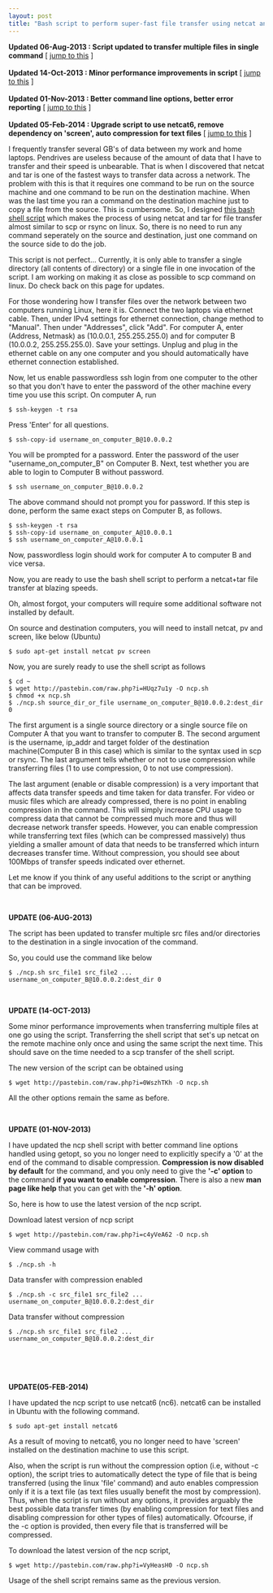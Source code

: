 ```yaml
---
layout: post
title: "Bash script to perform super-fast file transfer using netcat and tar"
---
```


__Updated 06-Aug-2013 : Script updated to transfer multiple files in single command__ [ [jump to this](#UPDATE06AUG2013) ]
<br /><br />
__Updated 14-Oct-2013 : Minor performance improvements in script__ [ [jump to this](#UPDATE14OCT2013) ]
<br /><br />
__Updated 01-Nov-2013 : Better command line options, better error reporting__ [ [jump to this](#UPDATE01NOV2013) ]
<br /><br />
__Updated 05-Feb-2014 : Upgrade script to use netcat6, remove dependency on 'screen', auto compression for text files__ [ [jump to this](#UPDATE05FEB2014) ]

I frequently transfer several GB's of data between my work and home laptops. Pendrives are useless because of the amount of data that I have to transfer and their speed is unbearable. That is when I discovered that netcat and tar is one of the fastest ways to transfer data across a network. The problem with this is that it requires one command to be run on the source machine and one command to be run on the destination machine. When was the last time you ran a command on the destination machine just to copy a file from the source. This is cumbersome. So, I designed [this bash shell script](http://pastebin.com/raw.php?i=HUqz7u1y) which makes the process of using netcat and tar for file transfer almost similar to scp or rsync on linux. So, there is no need to run any command seperately on the source and destination, just one command on the source side to do the job.

This script is not perfect... Currently, it is only able to transfer a single directory (all contents of directory) or a single file in one invocation of the script. I am working on making it as close as possible to scp command on linux. Do check back on this page for updates.

For those wondering how I transfer files over the network between two computers running Linux, here it is. Connect the two laptops via ethernet cable. Then, under IPv4 settings for ethernet connection, change method to "Manual". Then under "Addresses", click "Add". For computer A, enter (Address, Netmask) as (10.0.0.1, 255.255.255.0) and for computer B (10.0.0.2, 255.255.255.0). Save your settings. Unplug and plug in the ethernet cable on any one computer and you should automatically have ethernet connection established.

Now, let us enable passwordless ssh login from one computer to the other so that you don't have to enter the password of the other machine every time you use this script. On computer A, run

    $ ssh-keygen -t rsa

Press 'Enter' for all questions.

    $ ssh-copy-id username_on_computer_B@10.0.0.2

You will be prompted for a password. Enter the password of the user "username_on_computer_B" on Computer B. Next, test whether you are able to login to Computer B without password.

    $ ssh username_on_computer_B@10.0.0.2

The above command should not prompt you for password. If this step is done, perform the same exact steps on Computer B, as follows.

    $ ssh-keygen -t rsa
    $ ssh-copy-id username_on_computer_A@10.0.0.1
    $ ssh username_on_computer_A@10.0.0.1

Now, passwordless login should work for computer A to computer B and vice versa.

Now, you are ready to use the bash shell script to perform a netcat+tar file transfer at blazing speeds.

Oh, almost forgot, your computers will require some additional software not installed by default.

On source and destination computers, you will need to install netcat, pv and screen, like below (Ubuntu)

    $ sudo apt-get install netcat pv screen

Now, you are surely ready to use the shell script as follows

    $ cd ~
    $ wget http://pastebin.com/raw.php?i=HUqz7u1y -O ncp.sh
    $ chmod +x ncp.sh
    $ ./ncp.sh source_dir_or_file username_on_computer_B@10.0.0.2:dest_dir 0

The first argument is a single source directory or a single source file on Computer A that you want to transfer to computer B. The second argument is the username, ip_addr and target folder of the destination machine(Computer B in this case) which is similar to the syntax used in scp or rsync. The last argument tells whether or not to use compression while transferring files (1 to use compression, 0 to not use compression).

The last argument (enable or disable compression) is a very important that affects data transfer speeds and time taken for data transfer. For video or music files which are already compressed, there is no point in enabling compression in the command. This will simply increase CPU usage to compress data that cannot be compressed much more and thus will decrease network transfer speeds. However, you can enable compression while transferring text files (which can be compressed massively) thus yielding a smaller amount of data that needs to be transferred which inturn decreases transfer time. Without compression, you should see about 100Mbps of transfer speeds indicated over ethernet.

Let me know if you think of any useful additions to the script or anything that can be improved.

<a id="UPDATE06AUG2013"></a>
<br />

__UPDATE (06-AUG-2013)__

The script has been updated to transfer multiple src files and/or directories to the destination in a single invocation of the command.

So, you could use the command like below

    $ ./ncp.sh src_file1 src_file2 ... username_on_computer_B@10.0.0.2:dest_dir 0

<a id="UPDATE14OCT2013"></a>
<br />

__UPDATE (14-OCT-2013)__

Some minor performance improvements when transferring multiple files at one go using the script. Transferring the shell script that set's up netcat on the remote machine only once and using the same script the next time. This should save on the time needed to a scp transfer of the shell script.

The new version of the script can be obtained using

    $ wget http://pastebin.com/raw.php?i=0WszhTKh -O ncp.sh

All the other options remain the same as before.

<a id="UPDATE01NOV2013"></a>
<br />

__UPDATE (01-NOV-2013)__

I have updated the ncp shell script with better command line options handled using getopt, so you no longer need to explicitly specify
a '0' at the end of the command to disable compression. __Compression is now disabled by default__ for the command, and you only need to give the __'-c' option__ to the command __if you want to enable compression__. There is also a new __man page like help__ that you can get with the __'-h' option__.

So, here is how to use the latest version of the ncp script.

Download latest version of ncp script

    $ wget http://pastebin.com/raw.php?i=c4yVeA62 -O ncp.sh

View command usage with

    $ ./ncp.sh -h

Data transfer with compression enabled

    $ ./ncp.sh -c src_file1 src_file2 ... username_on_computer_B@10.0.0.2:dest_dir

Data transfer without compression

    $ ./ncp.sh src_file1 src_file2 ... username_on_computer_B@10.0.0.2:dest_dir

<a id="UPDATE05FEB2014"></a>

<br /><br /><br />

__UPDATE(05-FEB-2014)__

I have updated the ncp script to use netcat6 (nc6). netcat6 can be installed in Ubuntu with the following command.

    $ sudo apt-get install netcat6

As a result of moving to netcat6, you no longer need to have 'screen' installed on the destination machine to use this script.

Also, when the script is run without the compression option (i.e, without -c option), the script tries to automatically detect the type of file that is being transferred (using the linux 'file' command) and auto enables compression only if it is a text file (as text files usually benefit the most by compression). Thus, when the script is run without any options, it provides arguably the best possible data transfer times (by enabling compression for text files and disabling compression for other types of files) automatically. Ofcourse, if the -c option is provided, then every file that is transferred will be compressed.

To download the latest version of the ncp script,

    $ wget http://pastebin.com/raw.php?i=VyHeasH0 -O ncp.sh

Usage of the shell script remains same as the previous version.
